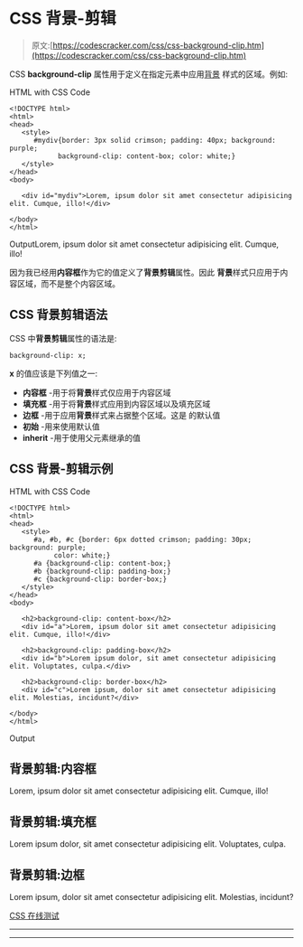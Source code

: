 # CSS 背景-剪辑

> 原文:[https://codescracker.com/css/css-background-clip.htm](https://codescracker.com/css/css-background-clip.htm)

CSS **background-clip** 属性用于定义在指定元素中应用[背景](/css/css-backgrounds.htm) 样式的区域。例如:

HTML with CSS Code

```
<!DOCTYPE html>
<html>
<head>
   <style>
      #mydiv{border: 3px solid crimson; padding: 40px; background: purple;
            background-clip: content-box; color: white;}
   </style>
</head>
<body>

   <div id="mydiv">Lorem, ipsum dolor sit amet consectetur adipisicing elit. Cumque, illo!</div>

</body>
</html>
```

OutputLorem, ipsum dolor sit amet consectetur adipisicing elit. Cumque, illo!

因为我已经用**内容框**作为它的值定义了**背景剪辑**属性。因此 **背景**样式只应用于内容区域，而不是整个内容区域。

## CSS 背景剪辑语法

CSS 中**背景剪辑**属性的语法是:

```
background-clip: x;
```

**x** 的值应该是下列值之一:

*   **内容框** -用于将**背景**样式仅应用于内容区域
*   **填充框** -用于将**背景**样式应用到内容区域以及填充区域
*   **边框** -用于应用**背景**样式来占据整个区域。这是 的默认值
*   **初始** -用来使用默认值
*   **inherit** -用于使用父元素继承的值

## CSS 背景-剪辑示例

HTML with CSS Code

```
<!DOCTYPE html>
<html>
<head>
   <style>
      #a, #b, #c {border: 6px dotted crimson; padding: 30px; background: purple;
           color: white;}
      #a {background-clip: content-box;}
      #b {background-clip: padding-box;}
      #c {background-clip: border-box;}
   </style>
</head>
<body>

   <h2>background-clip: content-box</h2>
   <div id="a">Lorem, ipsum dolor sit amet consectetur adipisicing elit. Cumque, illo!</div>

   <h2>background-clip: padding-box</h2>
   <div id="b">Lorem ipsum dolor, sit amet consectetur adipisicing elit. Voluptates, culpa.</div>

   <h2>background-clip: border-box</h2>
   <div id="c">Lorem ipsum, dolor sit amet consectetur adipisicing elit. Molestias, incidunt?</div>

</body>
</html>
```

Output

## 背景剪辑:内容框

Lorem, ipsum dolor sit amet consectetur adipisicing elit. Cumque, illo!

## 背景剪辑:填充框

Lorem ipsum dolor, sit amet consectetur adipisicing elit. Voluptates, culpa.

## 背景剪辑:边框

Lorem ipsum, dolor sit amet consectetur adipisicing elit. Molestias, incidunt?

[CSS 在线测试](/exam/showtest.php?subid=5)

* * *

* * *